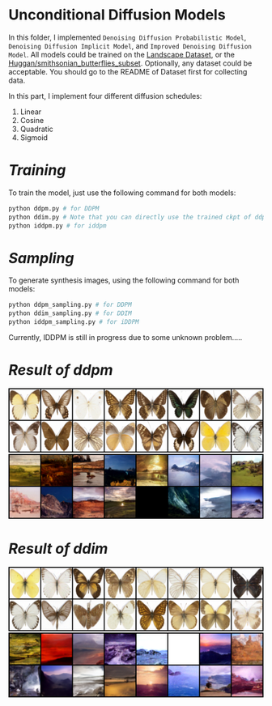 # Unconditional Diffusion Models

In this folder, I implemented `Denoising Diffusion Probabilistic Model`, `Denoising Diffusion Implicit Model`, and `Improved Denoising Diffusion Model`. All models could be trained on the [Landscape Dataset](https://www.kaggle.com/datasets/arnaud58/landscape-pictures), or the  [Huggan/smithsonian_butterflies_subset](https://huggingface.co/datasets/huggan/smithsonian_butterflies_subset). Optionally, any dataset could be acceptable. You should go to the README of Dataset first for collecting data.


In this part, I implement four different diffusion schedules:
1. Linear
2. Cosine
3. Quadratic
4. Sigmoid


# _Training_ #
To train the model, just use the following command for both models:

```bash
python ddpm.py # for DDPM
python ddim.py # Note that you can directly use the trained ckpt of ddpm on this model without retraining
python iddpm.py # for iddpm
```

# _Sampling_ #
To generate synthesis images, using the following command for both models:
```bash
python ddpm_sampling.py # for DDPM
python ddim_sampling.py # for DDIM
python iddpm_sampling.py # for iDDPM
```

Currently, IDDPM is still in progress due to some unknown problem.....

# _Result of ddpm_ #
![image](https://github.com/tungyen/Deep_learning_CV/blob/master/GenAI/Unconditional/images/DDPM_butterfly.png)
![image](https://github.com/tungyen/Deep_learning_CV/blob/master/GenAI/Unconditional/images/DDPM_landscape.png)

# _Result of ddim_ #
![image](https://github.com/tungyen/Deep_learning_CV/blob/master/GenAI/Unconditional/images/DDIM_butterfly.png)
![image](https://github.com/tungyen/Deep_learning_CV/blob/master/GenAI/Unconditional/images/DDIM_landscape.png)
